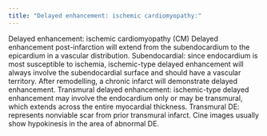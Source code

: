 ```yaml
---
title: "Delayed enhancement: ischemic cardiomyopathy:"
---
```

Delayed enhancement: ischemic cardiomyopathy (CM)
Delayed enhancement post-infarction will extend from the subendocardium to the epicardium in a vascular distribution. 
Subendocardial: since endocardium is most susceptible to ischemia, ischemic-type delayed enhancement will always involve the subendocardial surface and should have a vascular territory. After remodelling, a chronic infarct will demonstrate delayed enhancement.
Transmural delayed enhancement: ischemic-type delayed enhancement may involve the endocardium only or may be transmural, which extends across the entire myocardial thickness.
Transmural DE: represents nonviable scar from prior transmural infarct.
Cine images usually show hypokinesis in the area of abnormal DE.

